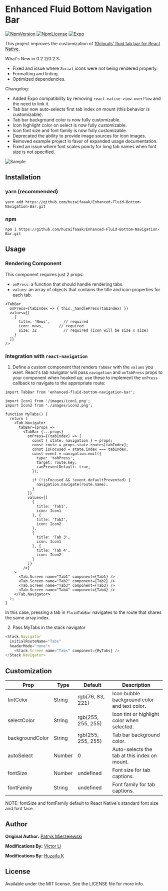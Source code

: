 # Enhanced Fluid Bottom Navigation Bar

[![NpmVersion](https://img.shields.io/npm/v/enhanced-fluid-bottom-navigation-bar.svg?style=flat-square)](https://www.npmjs.com/package/enhanced-fluid-bottom-navigation-bar)
[![NpmLicense](https://img.shields.io/npm/l/enhanced-fluid-bottom-navigation-bar.svg?style=flat-square)](https://www.npmjs.com/package/enhanced-fluid-bottom-navigation-bar)
[![Expo](https://img.shields.io/badge/expo-compatible-green.svg?style=flat-square)](https://expo.io/)

This project improves the customization of [10clouds' fluid tab bar for React Native](https://github.com/10clouds/FluidBottomNavigation-rn).

What's New in 0.2.2/0.2.3:
- Fixed and issue where `Zocial` icons were not being rendered properly.
- Formatting and linting.
- Optimized dependencies.

Changelog:
- Added Expo compatibility by removing `react-native-view-overflow` and the need to link it.
- Tab bar now auto-selects first tab index on mount (this behavior is customizable).
- Tab bar background color is now fully customizable.
- Icon highlight color on select is now fully customizable.
- Icon font size and font family is now fully customizable.
- Deprecated the ability to provide image sources for icon images.
- Removed example project in favor of expanded usage documentation.
- Fixed an issue where font scales poorly for long tab names when font size is not specified.

![Sample](https://raw.githubusercontent.com/VictorLi08/Enhanced-Fluid-Bottom-Navigation-Bar/master/static/sample.gif)

## Installation

### yarn (recommended)
```
yarn add https://github.com/huzaifaaak/Enhanced-Fluid-Bottom-Navigation-Bar.git
```

### npm
```
npm i https://github.com/huzaifaaak/Enhanced-Fluid-Bottom-Navigation-Bar.git
```

## Usage

### Rendering Component
This component requires just 2 props:
- `onPress`: a function that should handle rendering tabs.
- `values`: an array of objects that contains the title and icon properties for each tab.

```JSX
<TabBar
  onPress={tabIndex => { this._handlePress(tabIndex) }}
  values={[
    {
      title: 'News',      // required
      icon: news,       // required
      size: 32            // required (icon will be size x size)
    }
  ]}
/>
```

### Integration with `react-navigation`
1. Define a custom component that renders `TabBar` with the `values` you want. React's tab navigator will pass `navigation` and `onTabPress` props to your component when hooked up; use these to implement the `onPress` callback to navigate to the appropriate route:

``` JSX
import TabBar from 'enhanced-fluid-bottom-navigation-bar';

import Icon1 from '/images/icon1.png';
import Icon2 from './images/icon2.png';

function MyTabs() {
  return (
    <Tab.Navigator
      tabBar={props =>
        <TabBar {...props}
          onPress={(tabIndex) => {
            const { state, navigation } = props;
            const route = props.state.routes[tabIndex];
            const isFocused = state.index === tabIndex;
            const event = navigation.emit({
              type: 'tabPress',
              target: route.key,
              canPreventDefault: true,
            });

            if (!isFocused && !event.defaultPrevented) {
              navigation.navigate(route.name);
            }
          }}
          values={[
            {
              title: 'Tab1',
              icon: Icon1
            }, {
              title: 'Tab2',
              icon: Icon2
            },
            {
              title: 'Tab 3',
              icon: Icon1
            }, {
              title: 'Tab 4',
              icon: Icon2
            }
          ]}
        />}
    >
      <Tab.Screen name="Tab1" component={Tab1} />
      <Tab.Screen name="Tab2" component={Tab2} />
      <Tab.Screen name="Tab3" component={Tab3} />
      <Tab.Screen name="Tab4" component={Tab4} />
    </Tab.Navigator>
  );
}

```
In this case, pressing a tab in `FluidTabBar` navigates to the route that shares the same array index.

2. Pass MyTabs in the stack navigator

``` javascript
<Stack.Navigator
  initialRouteName="Tabs"
  headerMode="none">
    <Stack.Screen name="Tabs" component={MyTabs} />
</Stack.Navigator>
```

## Customization

Prop | Type | Default | Description
--- | --- | --- | ---
tintColor | String | rgb(76, 83, 221) | Icon bubble background color and text color.
selectColor | String | rgb(255, 255, 255) | Icon tint or highlight color when selected.
backgroundColor | String | rgb(255, 255, 255) | Tab bar background color.
autoSelect | Number | 0 | Auto-selects the tab at this index on mount.
fontSize | Number | undefined | Font size for tab captions.
fontFamily | String | undefined | Font family for tab captions.

NOTE: fontSize and fontFamily default to React Native's standard font size and font face.

## Author

__Original Author:__ [Patryk Mierzejewski](https://github.com/pmierzejewski)

__Modifications By:__ [Victor Li](https://github.com/victorli08)

__Modifications By:__ [Huzaifa K](https://github.com/huzaifaaak)

## License

Available under the MIT license. See the LICENSE file for more info.
